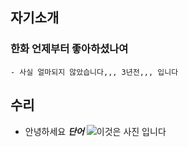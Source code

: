 ## 자기소개
### 한화 언제부터 좋아하셨나여
    - 사실 얼마되지 않았습니다,,, 3년전,,, 입니다
## 수리 

- 안녕하세요
 ***단어***
 ![이것은 사진 입니다](https://i.namu.wiki/i/UCcAQczl8gaaaa1Xoe_u-gTlfo_9XvhPXGSUGmEzo2-jeOpxTVl__uxSOPSR-Jr2j497TlfOs5DSMYowx-VxFw.webp)
 